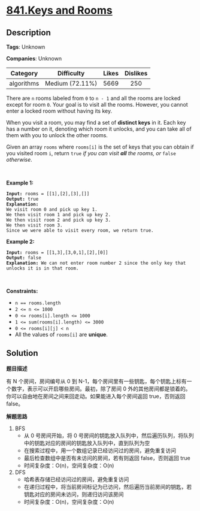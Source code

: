 # [841.Keys and Rooms](https://leetcode.com/problems/keys-and-rooms/description/)

## Description

**Tags**: Unknown

**Companies**: Unknown

|  Category  |   Difficulty    | Likes | Dislikes |
| :--------: | :-------------: | :---: | :------: |
| algorithms | Medium (72.11%) | 5669  |   250    |

<p>There are <code>n</code> rooms labeled from <code>0</code> to <code>n - 1</code>&nbsp;and all the rooms are locked except for room <code>0</code>. Your goal is to visit all the rooms. However, you cannot enter a locked room without having its key.</p>
<p>When you visit a room, you may find a set of <strong>distinct keys</strong> in it. Each key has a number on it, denoting which room it unlocks, and you can take all of them with you to unlock the other rooms.</p>
<p>Given an array <code>rooms</code> where <code>rooms[i]</code> is the set of keys that you can obtain if you visited room <code>i</code>, return <code>true</code> <em>if you can visit <strong>all</strong> the rooms, or</em> <code>false</code> <em>otherwise</em>.</p>
<p>&nbsp;</p>
<p><strong class="example">Example 1:</strong></p>
<pre><code><strong>Input:</strong> rooms = [[1],[2],[3],[]]
<strong>Output:</strong> true
<strong>Explanation:</strong>
We visit room 0 and pick up key 1.
We then visit room 1 and pick up key 2.
We then visit room 2 and pick up key 3.
We then visit room 3.
Since we were able to visit every room, we return true.</code></pre>
<p><strong class="example">Example 2:</strong></p>
<pre><code><strong>Input:</strong> rooms = [[1,3],[3,0,1],[2],[0]]
<strong>Output:</strong> false
<strong>Explanation:</strong> We can not enter room number 2 since the only key that unlocks it is in that room.</code></pre>
<p>&nbsp;</p>
<p><strong>Constraints:</strong></p>
<ul>
  <li><code>n == rooms.length</code></li>
  <li><code>2 &lt;= n &lt;= 1000</code></li>
  <li><code>0 &lt;= rooms[i].length &lt;= 1000</code></li>
  <li><code>1 &lt;= sum(rooms[i].length) &lt;= 3000</code></li>
  <li><code>0 &lt;= rooms[i][j] &lt; n</code></li>
  <li>All the values of <code>rooms[i]</code> are <strong>unique</strong>.</li>
</ul>

## Solution

**题目描述**

有 N 个房间，房间编号从 0 到 N-1，每个房间里有一些钥匙，每个钥匙上标有一个数字，表示可以开启哪些房间。最初，除了房间 0 外的其他房间都是锁着的。你可以自由地在房间之间来回走动。如果能进入每个房间返回 true，否则返回 false。

**解题思路**

1. BFS
   - 从 0 号房间开始，将 0 号房间的钥匙放入队列中，然后遍历队列，将队列中的钥匙对应的房间的钥匙放入队列中，直到队列为空
   - 在搜索过程中，用一个数组记录已经访问过的房间，避免重复访问
   - 最后检查数组中是否有未访问的房间，若有则返回 false，否则返回 true
   - 时间复杂度：O(n)，空间复杂度：O(n)
2. DFS
   - 哈希表存储已经访问过的房间，避免重复访问
   - 在递归过程中，将当前房间标记为已访问，然后遍历当前房间的钥匙，若钥匙对应的房间未访问，则递归访问该房间
   - 时间复杂度：O(n)，空间复杂度：O(n)
